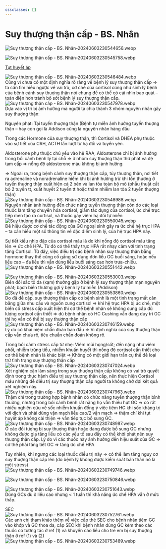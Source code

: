 ```yaml
---
cssclasses: []
---
```

# Suy thượng thận cấp - BS. Nhân  
  
![Suy thượng thận cấp - BS. Nhân-20240603230544656.webp](../200%20FILES/201%20Image/Suy%20th%C6%B0%E1%BB%A3ng%20th%E1%BA%ADn%20c%E1%BA%A5p%20-%20BS.%20Nh%C3%A2n-20240603230544656.webp)  
  
![Suy thượng thận cấp - BS. Nhân-20240603230545758.webp](../200%20FILES/201%20Image/Suy%20th%C6%B0%E1%BB%A3ng%20th%E1%BA%ADn%20c%E1%BA%A5p%20-%20BS.%20Nh%C3%A2n-20240603230545758.webp)  
  
[Tụt huyết áp](T%E1%BB%A5t%20huy%E1%BA%BFt%20%C3%A1p.md)  
  
![Suy thượng thận cấp - BS. Nhân-20240603230546484.webp](../200%20FILES/201%20Image/Suy%20th%C6%B0%E1%BB%A3ng%20th%E1%BA%ADn%20c%E1%BA%A5p%20-%20BS.%20Nh%C3%A2n-20240603230546484.webp)  
Cũng vì chưa có một định nghĩa rõ ràng về bệnh lý suy thuợng thận cấp => ta cần tìm hiểu ngược về vai trò, cơ chế của cortisol cũng như sinh lý bệnh của bệnh cảnh suy thuợng thận nói chung để có thể có cái nhìn bao quát – toàn diện hơn tránh bỏ sót bệnh lý suy thuợng thận cấp.  
![Suy thượng thận cấp - BS. Nhân-20240603230547978.webp](../200%20FILES/201%20Image/Suy%20th%C6%B0%E1%BB%A3ng%20th%E1%BA%ADn%20c%E1%BA%A5p%20-%20BS.%20Nh%C3%A2n-20240603230547978.webp)  
Dựa vào vị trí bị ảnh hưởng mà người ta chia thành 3 nhóm nguyên nhân gây suy thuợng thận:  
  
Nguyên phát: Tại tuyến thuợng thận (Bệnh tự miễn ảnh hưởng tuyến thuợng thận – hay còn gọi là Addison cũng là nguyên nhân hàng đầu  
  
Trong các Hormone của suy thuợng thận, thì Cortisol và DHEA phụ thuộc vào sự tiết của CRH, ACTH lần lượt từ hạ đồi và tuyến yên.  
  
Aldosterone phụ thuộc chủ yếu vào hệ RAA, Aldosterone chỉ bị ảnh hưởng trong bối cảnh bệnh lý tại chỗ => ở nhóm suy thuợng thận thứ phát và đệ tam cấp => nồng độ aldosterone máu không bị ảnh hưởng  
  
=> Ngoài ra, trong bệnh cảnh suy thuợng thận cấp, tủy thuợng thận, nơi tiết ra adrenaline và noradrenaline hiếm khi bị ảnh hưởng trừ khi tổn thương ở tuyến thuợng thận xuất hiện cả 2 bên và lan tỏa toàn bộ mô (phẫu thuật cắt bỏ 2 tuyến tt, xuất huyết 2 tuyến tt hoặc thâm nhiễm lan tỏa 2 tuyến thuợng thận)  
![Suy thượng thận cấp - BS. Nhân-20240603230548988.webp](../200%20FILES/201%20Image/Suy%20th%C6%B0%E1%BB%A3ng%20th%E1%BA%ADn%20c%E1%BA%A5p%20-%20BS.%20Nh%C3%A2n-20240603230548988.webp)  
Nguyên nhân ảnh hưởng đến chức năng tuyến thuợng thận còn do các loại thuốc làm tăng chuyển hóa cortisol, giảm tác dụng của cortisol, ức chế trực tiếp men tạo ra cortisol, và thuốc gây viêm hạ đồi tự miễn  
![Suy thượng thận cấp - BS. Nhân-20240603230550045.webp](../200%20FILES/201%20Image/Suy%20th%C6%B0%E1%BB%A3ng%20th%E1%BA%ADn%20c%E1%BA%A5p%20-%20BS.%20Nh%C3%A2n-20240603230550045.webp)  
Để hiểu được cơ chế tác động của GC ngoại sinh gây ra ức chế hệ trục HPA – ta cần hiểu một số thông tin về đặc điểm sinh lý, của hệ trục HPA này.  
  
Sự tiết kiểu nhịp đập của cortisol máu là do khi nồng độ cortisol máu tăng lên => ức chế HPA. Từ đó có thể thấy trục HPA rất nhạy cảm với tình trạng tăng Cortisol. Từ đây, việc điều trị các bệnh nhân suy thuợng thận bằng hormone thay thế cũng cố gắng sử dụng đơn liều GC buổi sáng, hoặc nếu liều cao – đa liều thì vẫn dùng liều buổi sáng cao hơn trưa-chiều.  
![Suy thượng thận cấp - BS. Nhân-20240603230551442.webp](../200%20FILES/201%20Image/Suy%20th%C6%B0%E1%BB%A3ng%20th%E1%BA%ADn%20c%E1%BA%A5p%20-%20BS.%20Nh%C3%A2n-20240603230551442.webp)  
  
![Suy thượng thận cấp - BS. Nhân-20240603230553003.webp](../200%20FILES/201%20Image/Suy%20th%C6%B0%E1%BB%A3ng%20th%E1%BA%ADn%20c%E1%BA%A5p%20-%20BS.%20Nh%C3%A2n-20240603230553003.webp)  
Biến đổi sắc tố da (xạm) thường gặp ở bệnh lý suy thượng thận mạn nguyên phát; bạch biến thường gợi ý bệnh lý tự miễn (Addison)  
![Suy thượng thận cấp - BS. Nhân-20240603230553860.webp](../200%20FILES/201%20Image/Suy%20th%C6%B0%E1%BB%A3ng%20th%E1%BA%ADn%20c%E1%BA%A5p%20-%20BS.%20Nh%C3%A2n-20240603230553860.webp)  
Do đã đề cập, suy thượng thận cấp có bệnh sinh là một tình trạng mất cân bằng giữa nhu cầu và nguồn cung cortisol => khi hệ trục HPA bị ức chế, một biến cố stress cấp xuất hiện thì cơ thể bệnh nhân sẽ không cung cấp đủ lượng cortisol cần thiết => dù bệnh nhân có HC Cushing vẫn đang duy trì GC thì họ vẫn có thể bị suy thượng thận cấp  
![Suy thượng thận cấp - BS. Nhân-20240603230746159.webp](../200%20FILES/201%20Image/Suy%20th%C6%B0%E1%BB%A3ng%20th%E1%BA%ADn%20c%E1%BA%A5p%20-%20BS.%20Nh%C3%A2n-20240603230746159.webp)  
Lý do có khái niệm chẩn đoán ban đầu => Vì định nghĩa của suy thượng thận cấp vẫn chưa rõ, tiêu chuẩn chẩn đoán không rõ.  
  
Trong bối cảnh stress cấp từ nhẹ: Viêm mũi họng/sốt; đến nặng như viêm phổi, nhiễm trùng tiểu, nhiễm khuẩn huyết thì nồng độ cortisol cần thiết cho cơ thể bệnh nhân là khác biệt => Không có một giới hạn trần cụ thể để loại trừ tình trạng suy thượng thận cấp  
![Suy thượng thận cấp - BS. Nhân-20240603230747024.webp](../200%20FILES/201%20Image/Suy%20th%C6%B0%E1%BB%A3ng%20th%E1%BA%ADn%20c%E1%BA%A5p%20-%20BS.%20Nh%C3%A2n-20240603230747024.webp)  
Xét nghiệm cận lâm sàng trong suy thuợng thận cấp không có vai trò quyết định trong thực hành điều trị suy thuợng thận cấp, nên thực hiện Cortisol máu những để điều trị suy thuợng thận cấp người ta không chờ đợi kết quả xét nghiệm này.  
![Suy thượng thận cấp - BS. Nhân-20240603230747963.webp](../200%20FILES/201%20Image/Suy%20th%C6%B0%E1%BB%A3ng%20th%E1%BA%ADn%20c%E1%BA%A5p%20-%20BS.%20Nh%C3%A2n-20240603230747963.webp)  
Thậm chí trong trường hợp bệnh nhân có chức năng tuyến thuợng thận bình thuờng, nhưng trong bối cảnh bệnh rất nặng họ vẫn thiếu hụt GC => có rất nhiều nghiên cứu về sốc nhiễm khuẩn đồng ý việc tiêm HC khi sốc kháng trị với dịch và phải dùng vận mạch liều cao/2 vận mạch => thậm chí khi tụt huyết áp không cải thiện => vẫn tiếp tục bổ sung GC.  
![Suy thượng thận cấp - BS. Nhân-20240603230748987.webp](../200%20FILES/201%20Image/Suy%20th%C6%B0%E1%BB%A3ng%20th%E1%BA%ADn%20c%E1%BA%A5p%20-%20BS.%20Nh%C3%A2n-20240603230748987.webp)  
Ở các đối tượng bị suy thuợng thận hoặc đang được bổ sung GC nhưng không được gia tăng liều có các yếu tố sau đây có thể khởi phát nên suy thuợng thận cấp. Lý do vì các thuốc này ảnh hưởng đến hiệu suất của GC => cơ thể phải tăng tiết GC => tăng ức chế HPA.   
  
Tuy nhiên, khi ngưng các loại thuốc điều trị này => có thể làm tăng nguy cơ suy thuợng thận cấp lên (do bệnh lý không được kiểm soát bản thân nó là một stress)  
![Suy thượng thận cấp - BS. Nhân-20240603230749746.webp](../200%20FILES/201%20Image/Suy%20th%C6%B0%E1%BB%A3ng%20th%E1%BA%ADn%20c%E1%BA%A5p%20-%20BS.%20Nh%C3%A2n-20240603230749746.webp)  
  
![Suy thượng thận cấp - BS. Nhân-20240603230750846.webp](../200%20FILES/201%20Image/Suy%20th%C6%B0%E1%BB%A3ng%20th%E1%BA%ADn%20c%E1%BA%A5p%20-%20BS.%20Nh%C3%A2n-20240603230750846.webp)  
  
![Suy thượng thận cấp - BS. Nhân-20240603230751643.webp](../200%20FILES/201%20Image/Suy%20th%C6%B0%E1%BB%A3ng%20th%E1%BA%ADn%20c%E1%BA%A5p%20-%20BS.%20Nh%C3%A2n-20240603230751643.webp)  
Dùng GCs dù ở liều cao nhưng < 1 tuần thì khả năng ức chế HPA vẫn ở mức thấp.  
  
SEC  
![Suy thượng thận cấp - BS. Nhân-20240603230752761.webp](../200%20FILES/201%20Image/Suy%20th%C6%B0%E1%BB%A3ng%20th%E1%BA%ADn%20c%E1%BA%A5p%20-%20BS.%20Nh%C3%A2n-20240603230752761.webp)  
Các anh chị tham khảo thêm về việc cấp thẻ SEC cho bệnh nhân tiêm GC vào khớp và GC thoa da, cấp SEC khi bệnh nhân dùng GC kèm theo các thuốc có tương tác ở ref (1) và khuyến cáo liều cho trẻ em bị suy thuợng thận ở ref (1) và (2)  
![Suy thượng thận cấp - BS. Nhân-20240603230753489.webp](../200%20FILES/201%20Image/Suy%20th%C6%B0%E1%BB%A3ng%20th%E1%BA%ADn%20c%E1%BA%A5p%20-%20BS.%20Nh%C3%A2n-20240603230753489.webp)
